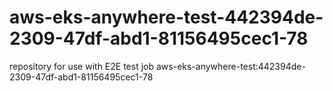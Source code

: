 # aws-eks-anywhere-test-442394de-2309-47df-abd1-81156495cec1-78
repository for use with E2E test job aws-eks-anywhere-test:442394de-2309-47df-abd1-81156495cec1-78
